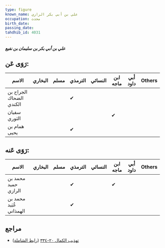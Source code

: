 ```yaml
---
type: figure
known_name: علي بن أبي بكر الرازي
occupation: محدث
birth_date:
passing_date:
tahdhib_id: 4031
---
```

##### علي بن أبي بكر بن سليمان بن نفيع

## رَوَى عَن:
| الاسم                   | البخاري | مسلم | الترمذي | النسائي | ابن ماجه | أبي داود | Others |
| ----------------------- | ------- | ---- | ------- | ------- | -------- | -------- | ------ |
| الجراح بن الضحاك الكندي |         |      | ✔       |         |          |          |        |
| سفيان الثوري            |         |      |         |         | ✔        |          |        |
| همام بن يحيى            |         |      | ✔       |         |          |          |        |
## رَوَى عَنه:
| الاسم                   | البخاري | مسلم | الترمذي | النسائي | ابن ماجه | أبي داود | Others |
| ----------------------- | ------- | ---- | ------- | ------- | -------- | -------- | ------ |
| محمد بن حميد الرازي     |         |      | ✔       |         | ✔        |          |        |
| محمد بن عُبَيد الهمذاني |         |      | ✔       |         |          |          |        |
## مراجع
- [تهذيب الكمال ٢٠-٣٣٤](obsidian://open?vault=Tahdhib-al-Kamal&file=Figures/٤٠٣١-علي%20بن%20أبي%20بكر%20بن%20سليمان%20بن%20نفيع) ([رابط الشاملة](https://shamela.ws/book/3722/10464))